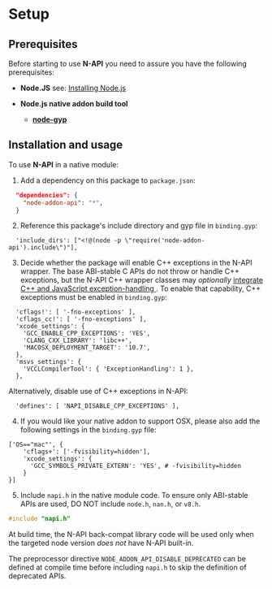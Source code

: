 # Setup

## Prerequisites

Before starting to use **N-API** you need to assure you have the following
prerequisites:

- **Node.JS** see: [Installing Node.js](https://nodejs.org/)

- **Node.js native addon build tool**

  - **[node-gyp](node-gyp.md)**

## Installation and usage

To use **N-API** in a native module:

1. Add a dependency on this package to `package.json`:

```json
  "dependencies": {
    "node-addon-api": "*",
  }
```

2. Reference this package's include directory and gyp file in `binding.gyp`:

```gyp
  'include_dirs': ["<!@(node -p \"require('node-addon-api').include\")"],
```

3. Decide whether the package will enable C++ exceptions in the N-API wrapper.
   The base ABI-stable C APIs do not throw or handle C++ exceptions, but the
   N-API C++ wrapper classes may _optionally_
   [integrate C++ and JavaScript exception-handling
   ](https://nodejs.github.io/node-addon-api/class_napi_1_1_error.html).
   To enable that capability, C++ exceptions must be enabled in `binding.gyp`:

```gyp
  'cflags!': [ '-fno-exceptions' ],
  'cflags_cc!': [ '-fno-exceptions' ],
  'xcode_settings': {
    'GCC_ENABLE_CPP_EXCEPTIONS': 'YES',
    'CLANG_CXX_LIBRARY': 'libc++',
    'MACOSX_DEPLOYMENT_TARGET': '10.7',
  },
  'msvs_settings': {
    'VCCLCompilerTool': { 'ExceptionHandling': 1 },
  },
```

Alternatively, disable use of C++ exceptions in N-API:

```gyp
  'defines': [ 'NAPI_DISABLE_CPP_EXCEPTIONS' ],
```

4. If you would like your native addon to support OSX, please also add the
   following settings in the `binding.gyp` file:

```gyp
['OS=="mac"', {
    'cflags+': ['-fvisibility=hidden'],
    'xcode_settings': {
      'GCC_SYMBOLS_PRIVATE_EXTERN': 'YES', # -fvisibility=hidden
    }
}]
```

5. Include `napi.h` in the native module code.
   To ensure only ABI-stable APIs are used, DO NOT include
   `node.h`, `nan.h`, or `v8.h`.

```C++
#include "napi.h"
```

At build time, the N-API back-compat library code will be used only when the
targeted node version _does not_ have N-API built-in.

The preprocessor directive `NODE_ADDON_API_DISABLE_DEPRECATED` can be defined at
compile time before including `napi.h` to skip the definition of deprecated APIs.
